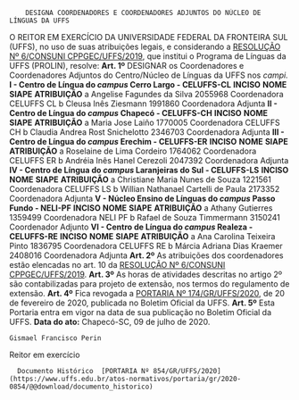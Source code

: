         DESIGNA COORDENADORES E COORDENADORES ADJUNTOS DO NÚCLEO DE LÍNGUAS DA UFFS  

 O REITOR EM EXERCÍCIO DA UNIVERSIDADE FEDERAL DA FRONTEIRA SUL (UFFS), no uso de suas atribuições legais, e considerando a [RESOLUÇÃO Nº 6/CONSUNI CPPGEC/UFFS/2019](https://www.uffs.edu.br/atos-normativos/resolucao/consunicppgec/2019-0006), que institui o Programa de Línguas da UFFS (PROLIN), resolve:   **Art. 1º**  DESIGNAR os Coordenadores e Coordenadores Adjuntos do Centro/Núcleo de Línguas da UFFS nos *campi.* **I - Centro de Língua do *campus*  Cerro Largo - CELUFFS-CL**     **INCISO**   **NOME**   **SIAPE**   **ATRIBUIÇÃO**     a   Angelise Fagundes da Silva   2055968   Coordenadora CELUFFS CL     b   Cleusa Inês Ziesmann   1991860   Coordenadora Adjunta     **II - Centro de Língua do *campus*  Chapecó - CELUFFS-CH**     **INCISO**   **NOME**   **SIAPE**   **ATRIBUIÇÃO**     a   Maria Jose Laiño   1770005   Coordenadora CELUFFS CH     b   Claudia Andrea Rost Snichelotto   2346703   Coordenadora Adjunta     **III - Centro de Língua do *campus*  Erechim - CELUFFS-ER**     **INCISO**   **NOME**   **SIAPE**   **ATRIBUIÇÃO**     a  Roselaine de Lima Cordeiro  1764062   Coordenadora CELUFFS ER     b   Andréia Inês Hanel Cerezoli   2047392   Coordenadora Adjunta     **IV - Centro de Língua do *campus*  Laranjeiras do Sul - CELUFFS-LS**     **INCISO**   **NOME**   **SIAPE**   **ATRIBUIÇÃO**     a   Christiane Maria Nunes de Souza   1221561   Coordenadora CELUFFS LS     b   Willian Nathanael Cartelli de Paula   2173352   Coordenadora Adjunta     **V - Núcleo Ensino de Línguas do *campus*  Passo Fundo - NELI-PF**     **INCISO**   **NOME**   **SIAPE**   **ATRIBUIÇÃO**     a   Athany Gutierres   1359499   Coordenadora NELI PF     b   Rafael de Souza Timmermann   3150241   Coordenador Adjunto     **VI - Centro de Língua do *campus*  Realeza - CELUFFS-RE**     **INCISO**   **NOME**   **SIAPE**   **ATRIBUIÇÃO**     a   Ana Carolina Teixeira Pinto   1836795   Coordenadora CELUFFS RE     b   Márcia Adriana Dias Kraemer   2408016   Coordenadora Adjunta       **Art. 2º**  As atribuições dos coordenadores estão elencadas no art. 10 da [RESOLUÇÃO Nº 6/CONSUNI CPPGEC/UFFS/2019](https://www.uffs.edu.br/atos-normativos/resolucao/consunicppgec/2019-0006).   **Art. 3º**  As horas de atividades descritas no artigo 2º são contabilizadas para projeto de extensão, nos termos do regulamento de extensão.   **Art. 4º** Fica revogada a [PORTARIA Nº 174/GR/UFFS/2020](https://www.uffs.edu.br/atos-normativos/portaria/gr/2020-0174), de 20 de fevereiro de 2020, publicada no Boletim Oficial da UFFS.   **Art. 5º** Esta Portaria entra em vigor na data de sua publicação no Boletim Oficial da UFFS.      **Data do ato:** Chapecó-SC, 09 de julho de 2020.   
 

    Gismael Francisco Perin   
 Reitor em exercício 

      Documento Histórico  [PORTARIA Nº 854/GR/UFFS/2020](https://www.uffs.edu.br/atos-normativos/portaria/gr/2020-0854/@@download/documento_historico)     
      
